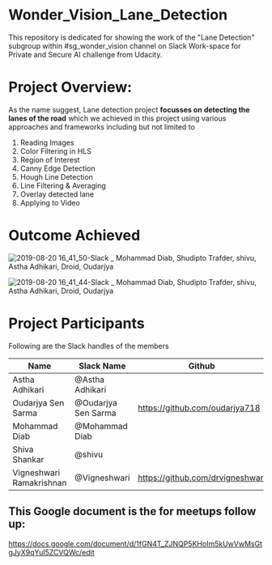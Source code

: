 # Wonder_Vision_Lane_Detection

This repository is dedicated for showing the work of the "Lane Detection" subgroup within #sg_wonder_vision channel on Slack Work-space for Private and Secure AI challenge from Udacity.

# Project Overview:

As the name suggest, Lane detection project <b>focusses on detecting the lanes of the road</b> which we achieved in this project using various approaches and frameworks including but not limited to  

1. Reading Images
2. Color Filtering in HLS
3. Region of Interest
4. Canny Edge Detection
5. Hough Line Detection
6. Line Filtering & Averaging
7. Overlay detected lane
8. Applying to Video

# Outcome Achieved

![2019-08-20 16_41_50-Slack _ Mohammad Diab, Shudipto Trafder, shivu, Astha Adhikari, Droid, Oudarjya ](https://user-images.githubusercontent.com/50787118/63342646-a3498e80-c369-11e9-82d2-591b1a45ac50.png)

![2019-08-20 16_41_44-Slack _ Mohammad Diab, Shudipto Trafder, shivu, Astha Adhikari, Droid, Oudarjya ](https://user-images.githubusercontent.com/50787118/63342647-a3e22500-c369-11e9-8ffc-a81a919b336b.png)


# Project Participants

Following are the Slack handles of the members

| Name| Slack Name| Github
|--- | ---| --- |
|Astha Adhikari|@Astha Adhikari| 
|Oudarjya Sen Sarma|@Oudarjya Sen Sarma|https://github.com/oudarjya718
|Mohammad Diab|@Mohammad Diab|
|Shiva Shankar|@shivu|
|Vigneshwari Ramakrishnan|@Vigneshwari|https://github.com/drvigneshwari


## This Google document is the for meetups follow up:
https://docs.google.com/document/d/1fGN4T_ZJNQP5KHoIm5kUwVwMsGtgJyX9qYuI5ZCVQWc/edit


